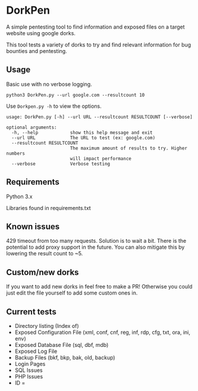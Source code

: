 # DorkPen
A simple pentesting tool to find information and exposed files on a target website using google dorks.

This tool tests a variety of dorks to try and find relevant information for bug bounties and pentesting.

## Usage

Basic use with no verbose logging.

`python3 DorkPen.py --url google.com --resultcount 10`

Use `Dorkpen.py -h` to view the options.

```
usage: DorkPen.py [-h] --url URL --resultcount RESULTCOUNT [--verbose]

optional arguments:
  -h, --help            show this help message and exit
  --url URL             The URL to test (ex: google.com)
  --resultcount RESULTCOUNT
                        The maximum amount of results to try. Higher numbers
                        will impact performance
  --verbose             Verbose testing
```

## Requirements

Python 3.x

Libraries found in requirements.txt

## Known issues

429 timeout from too many requests. Solution is to wait a bit. There is the potential to add proxy support in the future. You can also mitigate this by lowering the result count to ~5.

## Custom/new dorks

If you want to add new dorks in feel free to make a PR! Otherwise you could just edit the file yourself to add some custom ones in.

## Current tests

* Directory listing (Index of)
* Exposed Configuration File (xml, conf, cnf, reg, inf, rdp, cfg, txt, ora, ini, env)
* Exposed Database File (sql, dbf, mdb)
* Exposed Log File
* Backup Files (bkf, bkp, bak, old, backup)
* Login Pages
* SQL Issues
* PHP Issues
* ID =
